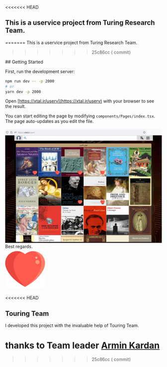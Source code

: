 <<<<<<< HEAD
## This is a uservice project from Turing Research Team.
=======
This is a uservice project from Turing Research Team.
>>>>>>> 25c86cc ( commit)
<source src="https://cdn.ituring.ir/research/33/book-shop.mp4" type="video/mp4">
## Getting Started

First, run the development server:

```bash
npm run dev -- -p 2000
# or
yarn dev -p 2000
```



Open [https://xtal.ir/userv](https://xtal.ir/userv) with your browser to see the result.

You can start editing the page by modifying `components/Pages/index.tsx`. The page auto-updates as you edit the file.
<br/>
<br/>
<img src="https://github.com/ArminKardan/utrialv2/blob/master/screen.webp?raw=true" />
<br/>
Best regards.
<br/>
<img src="https://github.com/ArminKardan/utrialv2/blob/master/heart.png?raw=true" />
<br/>
<br/>
<<<<<<< HEAD


## Touring Team 

I developed this project with the invaluable help of Touring Team.

thanks to Team leader [Armin Kardan](https://github.com/ArminKardan) 
=======
>>>>>>> 25c86cc ( commit)
